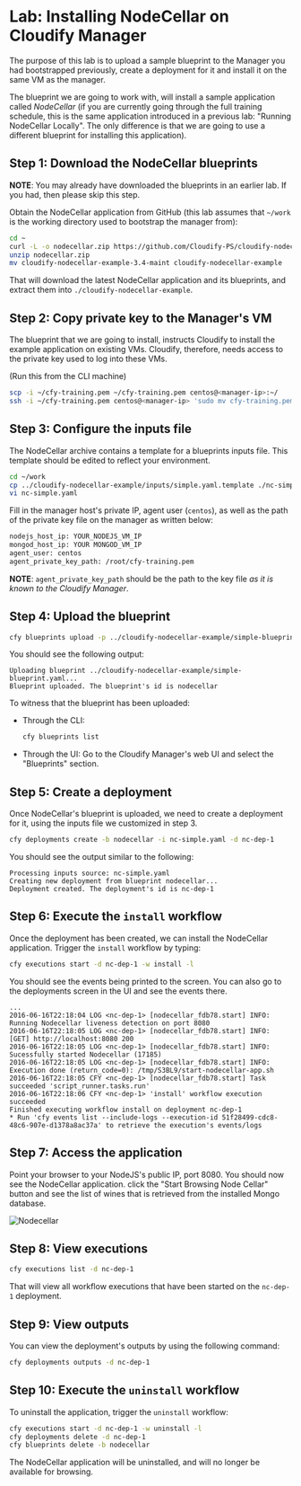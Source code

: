 # Lab: Installing NodeCellar on Cloudify Manager

The purpose of this lab is to upload a sample blueprint to the Manager you had bootstrapped previously, create a deployment for it and install it on the same VM as the manager.

The blueprint we are going to work with, will install a sample application called *NodeCellar* (if you are
currently going through the full training schedule, this is the same application introduced in a previous lab:
"Running NodeCellar Locally". The only difference is that we are going to use a different blueprint for
installing this application).
 
## Step 1: Download the NodeCellar blueprints

**NOTE**: You may already have downloaded the blueprints in an earlier lab. If you had, then please skip
this step.

Obtain the NodeCellar application from GitHub (this lab assumes that `~/work` is the working directory used to bootstrap the manager from):

```bash
cd ~
curl -L -o nodecellar.zip https://github.com/Cloudify-PS/cloudify-nodecellar-example/archive/3.4-maint.zip
unzip nodecellar.zip
mv cloudify-nodecellar-example-3.4-maint cloudify-nodecellar-example
```

That will download the latest NodeCellar application and its blueprints, and extract them into `./cloudify-nodecellar-example`.

## Step 2: Copy private key to the Manager's VM

The blueprint that we are going to install, instructs Cloudify to install the example application on existing VMs.
Cloudify, therefore, needs access to the private key used to log into these VMs.

(Run this from the CLI machine)

```bash
scp -i ~/cfy-training.pem ~/cfy-training.pem centos@<manager-ip>:~/
ssh -i ~/cfy-training.pem centos@<manager-ip> 'sudo mv cfy-training.pem /root'
```

## Step 3: Configure the inputs file

The NodeCellar archive contains a template for a blueprints inputs file. This template should be edited to reflect your environment.

```bash
cd ~/work
cp ../cloudify-nodecellar-example/inputs/simple.yaml.template ./nc-simple.yaml
vi nc-simple.yaml
```

Fill in the manager host's private IP, agent user (`centos`), as well as the path of the private key file on the manager as written below:

```bash
nodejs_host_ip: YOUR_NODEJS_VM_IP
mongod_host_ip: YOUR MONGOD_VM_IP
agent_user: centos
agent_private_key_path: /root/cfy-training.pem
```

**NOTE**: `agent_private_key_path` should be the path to the key file *as it is known to the Cloudify Manager*.

## Step 4: Upload the blueprint

```bash
cfy blueprints upload -p ../cloudify-nodecellar-example/simple-blueprint.yaml -b nodecellar
```

You should see the following output:

```
Uploading blueprint ../cloudify-nodecellar-example/simple-blueprint.yaml...
Blueprint uploaded. The blueprint's id is nodecellar
```

To witness that the blueprint has been uploaded:

*   Through the CLI:

    ```bash
    cfy blueprints list
    ```
*   Through the UI: Go to the Cloudify Manager's web UI and select the "Blueprints" section.

## Step 5: Create a deployment

Once NodeCellar's blueprint is uploaded, we need to create a deployment for it, using the inputs file we customized in step 3.

```bash
cfy deployments create -b nodecellar -i nc-simple.yaml -d nc-dep-1
```

You should see the output similar to the following:

```
Processing inputs source: nc-simple.yaml
Creating new deployment from blueprint nodecellar...
Deployment created. The deployment's id is nc-dep-1
```

## Step 6: Execute the `install` workflow

Once the deployment has been created, we can install the NodeCellar application. Trigger the `install` workflow by typing:

```bash
cfy executions start -d nc-dep-1 -w install -l
```

You should see the events being printed to the screen. You can also go to the deployments screen in the UI and see the events there. 

```
...
2016-06-16T22:18:04 LOG <nc-dep-1> [nodecellar_fdb78.start] INFO: Running Nodecellar liveness detection on port 8080
2016-06-16T22:18:05 LOG <nc-dep-1> [nodecellar_fdb78.start] INFO: [GET] http://localhost:8080 200
2016-06-16T22:18:05 LOG <nc-dep-1> [nodecellar_fdb78.start] INFO: Sucessfully started Nodecellar (17185)
2016-06-16T22:18:05 LOG <nc-dep-1> [nodecellar_fdb78.start] INFO: Execution done (return_code=0): /tmp/S3BL9/start-nodecellar-app.sh
2016-06-16T22:18:05 CFY <nc-dep-1> [nodecellar_fdb78.start] Task succeeded 'script_runner.tasks.run'
2016-06-16T22:18:06 CFY <nc-dep-1> 'install' workflow execution succeeded
Finished executing workflow install on deployment nc-dep-1
* Run 'cfy events list --include-logs --execution-id 51f28499-cdc8-48c6-907e-d1378a8ac37a' to retrieve the execution's events/logs
```

## Step 7: Access the application

Point your browser to your NodeJS's public IP, port 8080. You should now see the NodeCellar application. click the "Start Browsing Node Cellar" button and see the list of wines that is retrieved from the installed Mongo database.

![Nodecellar](../../../raw/3.4.0/running-nodecellar-on-manager/nodecellar.png "NodeCellar")

## Step 8: View executions

```bash
cfy executions list -d nc-dep-1
```

That will view all workflow executions that have been started on the `nc-dep-1` deployment.

## Step 9: View outputs

You can view the deployment's outputs by using the following command:

```bash
cfy deployments outputs -d nc-dep-1
```

## Step 10: Execute the `uninstall` workflow

To uninstall the application, trigger the `uninstall` workflow:

```bash
cfy executions start -d nc-dep-1 -w uninstall -l
cfy deployments delete -d nc-dep-1
cfy blueprints delete -b nodecellar
```

The NodeCellar application will be uninstalled, and will no longer be available for browsing.